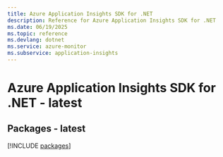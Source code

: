 ```yaml
---
title: Azure Application Insights SDK for .NET
description: Reference for Azure Application Insights SDK for .NET
ms.date: 06/19/2025
ms.topic: reference
ms.devlang: dotnet
ms.service: azure-monitor
ms.subservice: application-insights
---
```

# Azure Application Insights SDK for .NET - latest
## Packages - latest
[!INCLUDE [packages](application-insights-index.md)]
